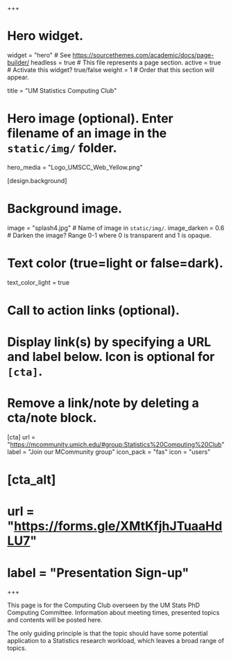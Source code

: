 +++
# Hero widget.
widget = "hero"  # See https://sourcethemes.com/academic/docs/page-builder/
headless = true  # This file represents a page section.
active = true  # Activate this widget? true/false
weight = 1  # Order that this section will appear.

title = "UM Statistics Computing Club"

# Hero image (optional). Enter filename of an image in the `static/img/` folder.
hero_media = "Logo_UMSCC_Web_Yellow.png"

[design.background]
  # Background image.
  image = "splash4.jpg"  # Name of image in `static/img/`.
  image_darken = 0.6  # Darken the image? Range 0-1 where 0 is transparent and 1 is opaque.

  # Text color (true=light or false=dark).
  text_color_light = true

# Call to action links (optional).
#   Display link(s) by specifying a URL and label below. Icon is optional for `[cta]`.
#   Remove a link/note by deleting a cta/note block.
[cta]
  url = "https://mcommunity.umich.edu/#group:Statistics%20Computing%20Club"
  label = "Join our MCommunity group"
  icon_pack = "fas"
  icon = "users"
  
# [cta_alt]
#   url = "https://forms.gle/XMtKfjhJTuaaHdLU7"
#   label = "Presentation Sign-up"
  
+++

This page is for the Computing Club overseen by the UM Stats PhD Computing Committee. Information about meeting times, presented topics and contents will be posted here.

The only guiding principle is that the topic should have some potential application to a Statistics research workload, which leaves a broad range of topics.

[<i class="fab fa-github fa-2x" style="color:white"></i>](https://github.com/UMichStatistics) 
[<i class="fas fa-envelope fa-2x" style="color:white"></i>](#contact)  
